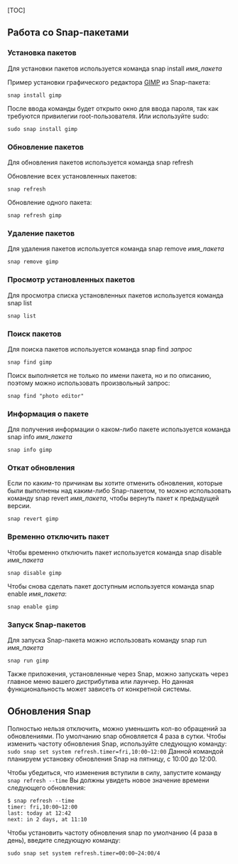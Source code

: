 [TOC]

## Работа со Snap-пакетами

### Установка пакетов

Для установки пакетов используется команда snap install *имя_пакета*

Пример установки графического редактора [GIMP](https://pingvinus.ru/program/gimp) из Snap-пакета:

```
snap install gimp
```

После ввода команды будет открыто окно для ввода пароля, так как требуются привилегии root-пользователя. Или используйте sudo:

```
sudo snap install gimp
```

### Обновление пакетов

Для обновления пакетов используется команда snap refresh

Обновление всех установленных пакетов:

```
snap refresh
```

Обновление одного пакета:

```
snap refresh gimp
```

### Удаление пакетов

Для удаления пакетов используется команда snap remove *имя_пакета*

```
snap remove gimp
```

### Просмотр установленных пакетов

Для просмотра списка установленных пакетов используется команда snap list

```
snap list
```

### Поиск пакетов

Для поиска пакетов используется команда snap find *запрос*

```
snap find gimp
```

Поиск выполняется не только по имени пакета, но и по описанию, поэтому можно использовать произвольный запрос:

```
snap find "photo editor"
```

### Информация о пакете

Для получения информации о каком-либо пакете используется команда snap info *имя_пакета*

```
snap info gimp
```

### Откат обновления

Если по каким-то причинам вы хотите отменить обновления, которые были выполнены над каким-либо Snap-пакетом, то можно использовать команду snap revert *имя_пакета*, чтобы вернуть пакет к предыдущей версии.

```
snap revert gimp
```

### Временно отключить пакет

Чтобы временно отключить пакет используется команда snap disable *имя_пакета*

```
snap disable gimp
```

Чтобы снова сделать пакет доступным используется команда snap enable *имя_пакета*:

```
snap enable gimp
```

### Запуск Snap-пакетов

Для запуска Snap-пакета можно использовать команду snap run *имя_пакета*

```
snap run gimp
```

Также приложения, установленные через Snap, можно запускать через главное меню вашего дистрибутива или лаунчер. Но данная функциональность может зависеть от конкретной системы.

## Обновления Snap

Полностью нельзя отключить, можно уменьшить кол-во обращений за обновлениями. По умолчанию snap обновляется 4 раза в сутки. Чтобы изменить частоту обновления Snap, используйте следующую команду:
`sudo snap set system refresh.timer=fri,10:00~12:00`
Данной командой планируем установку обновления Snap на пятницу, с 10:00 до 12:00.

Чтобы убедиться, что изменения вступили в силу, запустите команду
`snap refresh --time`
Вы должны увидеть новое значение времени следующего обновления:

```
$ snap refresh --time
timer: fri,10:00~12:00
last: today at 12:42
next: in 2 days, at 11:10
```

Чтобы установить частоту обновления snap по умолчанию (4 раза в день), введите следующую команду:

`sudo snap set system refresh.timer=00:00~24:00/4`